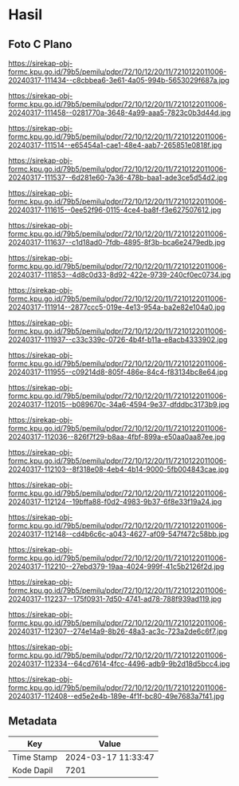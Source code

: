 # Hasil

## Foto C Plano

https://sirekap-obj-formc.kpu.go.id/79b5/pemilu/pdpr/72/10/12/20/11/7210122011006-20240317-111434--c8cbbea6-3e61-4a05-994b-5653029f687a.jpg

https://sirekap-obj-formc.kpu.go.id/79b5/pemilu/pdpr/72/10/12/20/11/7210122011006-20240317-111458--0281770a-3648-4a99-aaa5-7823c0b3d44d.jpg

https://sirekap-obj-formc.kpu.go.id/79b5/pemilu/pdpr/72/10/12/20/11/7210122011006-20240317-111514--e65454a1-cae1-48e4-aab7-265851e0818f.jpg

https://sirekap-obj-formc.kpu.go.id/79b5/pemilu/pdpr/72/10/12/20/11/7210122011006-20240317-111537--6d281e60-7a36-478b-baa1-ade3ce5d54d2.jpg

https://sirekap-obj-formc.kpu.go.id/79b5/pemilu/pdpr/72/10/12/20/11/7210122011006-20240317-111615--0ee52f96-0115-4ce4-ba8f-f3e627507612.jpg

https://sirekap-obj-formc.kpu.go.id/79b5/pemilu/pdpr/72/10/12/20/11/7210122011006-20240317-111637--c1d18ad0-7fdb-4895-8f3b-bca6e2479edb.jpg

https://sirekap-obj-formc.kpu.go.id/79b5/pemilu/pdpr/72/10/12/20/11/7210122011006-20240317-111853--4d8c0d33-8d92-422e-9739-240cf0ec0734.jpg

https://sirekap-obj-formc.kpu.go.id/79b5/pemilu/pdpr/72/10/12/20/11/7210122011006-20240317-111914--2877ccc5-019e-4e13-954a-ba2e82e104a0.jpg

https://sirekap-obj-formc.kpu.go.id/79b5/pemilu/pdpr/72/10/12/20/11/7210122011006-20240317-111937--c33c339c-0726-4b4f-b11a-e8acb4333902.jpg

https://sirekap-obj-formc.kpu.go.id/79b5/pemilu/pdpr/72/10/12/20/11/7210122011006-20240317-111955--c09214d8-805f-486e-84c4-f83134bc8e64.jpg

https://sirekap-obj-formc.kpu.go.id/79b5/pemilu/pdpr/72/10/12/20/11/7210122011006-20240317-112015--b089670c-34a6-4594-9e37-dfddbc3173b9.jpg

https://sirekap-obj-formc.kpu.go.id/79b5/pemilu/pdpr/72/10/12/20/11/7210122011006-20240317-112036--826f7f29-b8aa-4fbf-899a-e50aa0aa87ee.jpg

https://sirekap-obj-formc.kpu.go.id/79b5/pemilu/pdpr/72/10/12/20/11/7210122011006-20240317-112103--8f318e08-4eb4-4b14-9000-5fb004843cae.jpg

https://sirekap-obj-formc.kpu.go.id/79b5/pemilu/pdpr/72/10/12/20/11/7210122011006-20240317-112124--19bffa88-f0d2-4983-9b37-6f8e33f19a24.jpg

https://sirekap-obj-formc.kpu.go.id/79b5/pemilu/pdpr/72/10/12/20/11/7210122011006-20240317-112148--cd4b6c6c-a043-4627-af09-547f472c58bb.jpg

https://sirekap-obj-formc.kpu.go.id/79b5/pemilu/pdpr/72/10/12/20/11/7210122011006-20240317-112210--27ebd379-19aa-4024-999f-41c5b2126f2d.jpg

https://sirekap-obj-formc.kpu.go.id/79b5/pemilu/pdpr/72/10/12/20/11/7210122011006-20240317-112237--175f0931-7d50-4741-ad78-788f939ad119.jpg

https://sirekap-obj-formc.kpu.go.id/79b5/pemilu/pdpr/72/10/12/20/11/7210122011006-20240317-112307--274e14a9-8b26-48a3-ac3c-723a2de6c6f7.jpg

https://sirekap-obj-formc.kpu.go.id/79b5/pemilu/pdpr/72/10/12/20/11/7210122011006-20240317-112334--64cd7614-4fcc-4496-adb9-9b2d18d5bcc4.jpg

https://sirekap-obj-formc.kpu.go.id/79b5/pemilu/pdpr/72/10/12/20/11/7210122011006-20240317-112408--ed5e2e4b-189e-4f1f-bc80-49e7683a7f41.jpg


## Metadata

| Key        | Value               |
| ---------- | ------------------- |
| Time Stamp | 2024-03-17 11:33:47 |
| Kode Dapil | 7201                |



